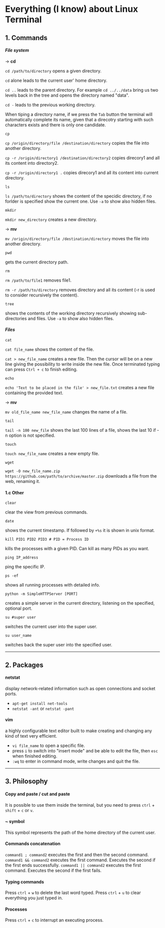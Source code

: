 # Everything (I know) about Linux Terminal

## 1. Commands

#### *File system*

-> **cd**

`cd /path/to/directory` opens a given directory. 

`cd` alone leads to the current user' home directory.

`cd ..` leads to the parent directory.
For example `cd ../../data` bring us two levels back in the tree and opens the directory named "data".

`cd -` leads to the previous working directory.

When tiping a directory name, if we press the `Tab` button the terminal will automatically complete its name, given that a direcotry starting with such characters exists and there is only one candidate.

```shell
cp
```

`cp /origin/directory/file /destination/directory`
copies the file into another directory.

`cp -r /origin/directory1 /destination/directory2` copies direcory1 and all its content into directory2.

`cp -r /origin/directory1 .` copies direcory1 and all its content into current directory.

```shell
ls
```

`ls /path/to/directory`
shows the content of the specidic directory, if no forlder is specified show the current one. Use `-a` to show also hidden files.

```shell
mkdir
```

`mkdir new_directory`
creates a new directory.

-> **mv**

`mv /origin/directory/file /destination/directory` moves the file into another directory.

```shell
pwd
```
gets the current directory path.

```shell
rm
```

`rm /path/to/file1`
removes file1.

`rm -r /path/to/directory` removes directory and all its content (-r is used to consider recursively the content).

```shell
tree
```
shows the contents of the working directory recursively showing sub-directories and files. Use `-a` to show also hidden files.

#### *Files*

```shell
cat
```

`cat file_name`
shows the content of the file.

`cat > new_file_name`
creates a new file. Then the cursor will be on a new line giving the possibility to write inside the new file. Once terminated typing can press `Ctrl + c` to finish editing.

```shell
echo
```

`echo 'Text to be placed in the file' > new_file.txt`
creates a new file containing the provided text.

-> **mv**

`mv old_file_name new_file_name` changes the name of a file.

```shell
tail
```

`tail -n 100 new_file`
shows the last 100 lines of a file, shows the last 10 if -n option is not specified.

```shell
touch
```

`touch new_file_name`
creates a new empty file.

```shell
wget
```

`wget -O new_file_name.zip https://github.com/path/to/archive/master.zip`
downloads a file from the web, renaming it.

#### 1.c Other

```shell
clear
```
clear the view from previous commands.

```shell
date
```
shows the current timestamp. If followed by `+%s` it is shown in unix format.

```shell
kill PID1 PID2 PID3 # PID = Process ID
```
kills the processes with a given PID. Can kill as many PIDs as you want.

```shell
ping IP_address
```
ping the specific IP.

```shell
ps -ef
```
shows all running processes with detailed info.

```shell
python -m SimpleHTTPServer [PORT]
```
creates a simple server in the current directory, listening on the specified, optional port.

```shell
su #super user
```
switches the current user into the super user.

```shell
su user_name
```
switches back the super user into the specified user.

-------------

## 2. Packages

#### netstat
display network-related information such as open connections and socket ports. 
* `apt-get install net-tools`
* `netstat -ant` or `netstat -pant`

#### vim
a highly configurable text editor built to make creating and changing any kind of text very efficient.
* `vi file_name` to open a specific file.
* press `i` to switch into "insert mode" and be able to edit the file, then `esc` when finished editing.
* `:wq` to enter in command mode, write changes and quit the file.

-------------

## 3. Philosophy

#### Copy and paste / cut and paste
It is possible to use them inside the terminal, but you need to press `ctrl` + `shift` + `c` or `v`.

#### ~ symbol
This symbol represents the path of the home directory of the current user.

#### Commands concatenation
`command1 ; command2` executes the first and then the second command.
`command1 && command2` executes the first command. Executes the second if the first ends successfully.
`command1 || command2` executes the first command. Executes the second if the first fails.

#### Typing commands
Press `ctrl` + `w` to delete the last word typed. 
Press `ctrl` + `u` to clear everything you just typed in.

#### Processes
Press `ctrl` + `c` to interrupt an executing process. 
